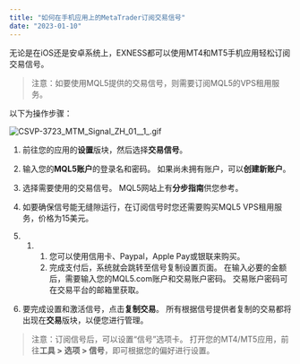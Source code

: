 ```yaml
---
title: "如何在手机应用上的MetaTrader订阅交易信号"
date: "2023-01-10"
---
```


无论是在iOS还是安卓系统上，EXNESS都可以使用MT4和MT5手机应用轻松订阅交易信号。

> 注意：如要使用MQL5提供的交易信号，则需要订阅MQL5的VPS租用服务。

以下为操作步骤：

![CSVP-3723_MTM_Signal_ZH_01__1_.gif](https://cdn.jsdelivr.net/gh/jarlin8/OSS@main/exhelp/CSVP-3723_MTM_Signal_ZH_01__1_.gif)

1. 前往您的应用的**设置**版块，然后选择**交易信号**。
2. 输入您的**MQL5账户**的登录名和密码。 如果尚未拥有账户，可以**创建新账户**。
3. 选择需要使用的交易信号。 MQL5网站上有**分步指南**供您参考。
4. 如要确保信号能无缝隙运行，在订阅信号时您还需要购买MQL5 VPS租用服务，价格为15美元。

1. 1. 1. 您可以使用信用卡、Paypal，Apple Pay或银联来购买。
        2. 完成支付后，系统就会跳转至信号复制设置页面。 在输入必要的金额后，需要输入您的MQL5.com账户和交易账户密码。 交易账户密码可在交易平台的邮箱里获取。

5. 要完成设置和激活信号，点击**复制交易**。 所有根据信号提供者复制的交易都将出现在**交易**版块，以便您进行管理。

> 注意：订阅信号后，可以设置“信号”选项卡。 打开您的MT4/MT5应用，前往**工具 > 选项 > 信号**，即可根据您的偏好进行设置。
